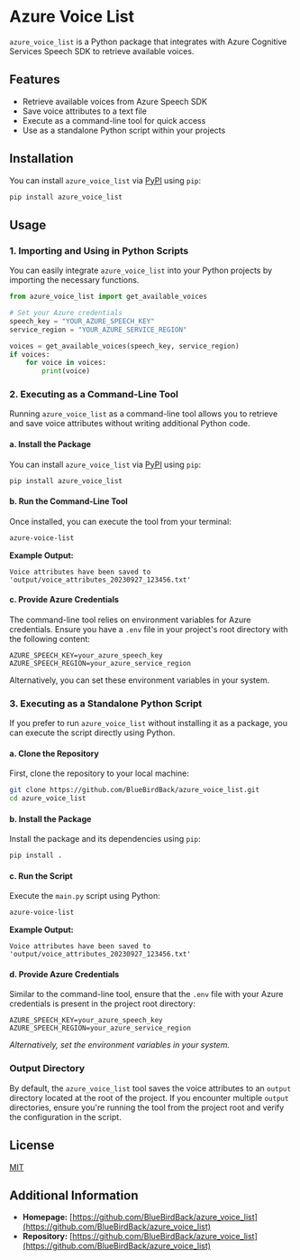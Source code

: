 # Azure Voice List 

`azure_voice_list` is a Python package that integrates with Azure Cognitive Services Speech SDK to retrieve available voices.

## Features

- Retrieve available voices from Azure Speech SDK
- Save voice attributes to a text file
- Execute as a command-line tool for quick access
- Use as a standalone Python script within your projects

## Installation

You can install `azure_voice_list` via [PyPI](https://pypi.org/) using `pip`:

```bash
pip install azure_voice_list
```

## Usage

### 1. Importing and Using in Python Scripts

You can easily integrate `azure_voice_list` into your Python projects by importing the necessary functions.

```python
from azure_voice_list import get_available_voices

# Set your Azure credentials
speech_key = "YOUR_AZURE_SPEECH_KEY"
service_region = "YOUR_AZURE_SERVICE_REGION"

voices = get_available_voices(speech_key, service_region)
if voices:
    for voice in voices:
        print(voice)
```

### 2. Executing as a Command-Line Tool

Running `azure_voice_list` as a command-line tool allows you to retrieve and save voice attributes without writing additional Python code.

#### a. Install the Package

You can install `azure_voice_list` via [PyPI](https://pypi.org/) using `pip`:

```bash
pip install azure_voice_list
```

#### b. Run the Command-Line Tool

Once installed, you can execute the tool from your terminal:

```bash
azure-voice-list
```

**Example Output:**

```
Voice attributes have been saved to 'output/voice_attributes_20230927_123456.txt'
```

#### c. Provide Azure Credentials

The command-line tool relies on environment variables for Azure credentials. Ensure you have a `.env` file in your project's root directory with the following content:

```env
AZURE_SPEECH_KEY=your_azure_speech_key
AZURE_SPEECH_REGION=your_azure_service_region
```

Alternatively, you can set these environment variables in your system.

### 3. Executing as a Standalone Python Script

If you prefer to run `azure_voice_list` without installing it as a package, you can execute the script directly using Python.

#### a. Clone the Repository

First, clone the repository to your local machine:

```bash
git clone https://github.com/BlueBirdBack/azure_voice_list.git
cd azure_voice_list
```

#### b. Install the Package

Install the package and its dependencies using `pip`:

```bash
pip install .
```

#### c. Run the Script

Execute the `main.py` script using Python:

```bash
azure-voice-list
```

**Example Output:**

```
Voice attributes have been saved to 'output/voice_attributes_20230927_123456.txt'
```

#### d. Provide Azure Credentials

Similar to the command-line tool, ensure that the `.env` file with your Azure credentials is present in the project root directory:

```env
AZURE_SPEECH_KEY=your_azure_speech_key
AZURE_SPEECH_REGION=your_azure_service_region
```

_Alternatively, set the environment variables in your system._

### Output Directory

By default, the `azure_voice_list` tool saves the voice attributes to an `output` directory located at the root of the project. If you encounter multiple `output` directories, ensure you're running the tool from the project root and verify the configuration in the script.

## License

[MIT](LICENSE)

## Additional Information

- **Homepage:** [https://github.com/BlueBirdBack/azure_voice_list](https://github.com/BlueBirdBack/azure_voice_list)
- **Repository:** [https://github.com/BlueBirdBack/azure_voice_list](https://github.com/BlueBirdBack/azure_voice_list)
